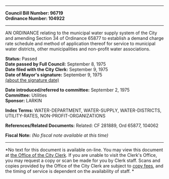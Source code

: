 * * * * *  
  
**Council Bill Number: [](#h0)[](#h2)96719**   
**Ordinance Number: 104922**  
  
* * * * *  
  
AN ORDINANCE relating to the municipal water supply system of the City and amending Section 34 of Ordinance 65877 to establish a demand charge rate schedule and method of application thereof for service to municipal water districts, other municipalities and non-profit water associations.  
  
**Status:** Passed   
**Date passed by Full Council:** September 8, 1975   
**Date filed with the City Clerk:** September 9, 1975   
**Date of Mayor's signature:** September 9, 1975   
[(about the signature date)](/~public/approvaldate.htm)   
  
  
**Date introduced/referred to committee:** September 2, 1975   
**Committee:** Utilities   
**Sponsor:** LARKIN   
  
**Index Terms:** WATER-DEPARTMENT, WATER-SUPPLY, WATER-DISTRICTS, UTILITY-RATES, NON-PROFIT-ORGANIZATIONS  
  
**References/Related Documents:** Related: CF 281889, Ord 65877, 104062  
  
**Fiscal Note:** *(No fiscal note available at this time)*  
  
* * * * *  
  
*No text for this document is available on-line. You may view this document at [the Office of the City Clerk](http://www.seattle.gov/leg/clerk/contactUs.htm). If you are unable to visit the Clerk's Office, you may request a copy or scan be made for you by Clerk staff. Scans and copies provided by the Office of the City Clerk are subject to [copy fees](http://clerk.seattle.gov/~public/clerkfees.htm), and the timing of service is dependent on the availability of staff. *  
  
  
